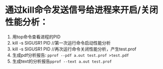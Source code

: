 # 通过kill命令发送信号给进程来开启/关闭性能分析：
1. 用top命令查看进程的PID
2. kill -s SIGUSR1 PID //第一次运行命令启动性能分析
3. kill -s SIGUSR1 PID //再次运行命令关闭性能分析，产生test.prof
4. 生成pdf分析报告: `pprof --pdf a.out test.prof >test.pdf`
5. 生成text的分析报告`pprof --text a.out test.prof`
